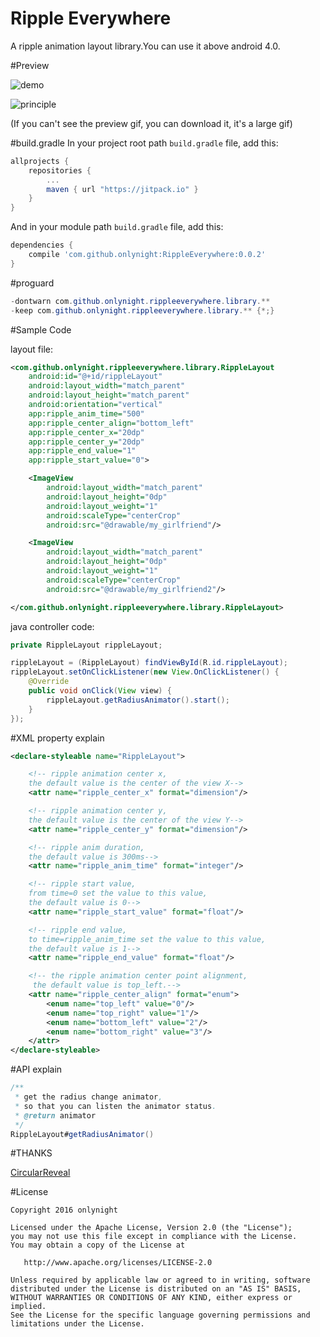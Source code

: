 Ripple Everywhere
=================

A ripple animation layout library.You can use it above android 4.0.

#Preview

![demo](https://github.com/onlynight/ReadmeDemo/blob/master/Readmes/ReciprocatingAnimation/images/ripple_demo.gif)

![principle](https://github.com/onlynight/ReadmeDemo/blob/master/Readmes/ReciprocatingAnimation/images/ripple_principle.gif)

(If you can't see the preview gif, you can download it, it's a large gif)

#build.gradle
In your project root path ```build.gradle``` file, add this:

```groovy
allprojects {
	repositories {
		...
		maven { url "https://jitpack.io" }
	}
}
```

And in your module path ```build.gradle``` file, add this:

```groovy
dependencies {
    compile 'com.github.onlynight:RippleEverywhere:0.0.2'
}
```

#proguard

```java
-dontwarn com.github.onlynight.rippleeverywhere.library.**
-keep com.github.onlynight.rippleeverywhere.library.** {*;}
```

#Sample Code

layout file:

```xml
<com.github.onlynight.rippleeverywhere.library.RippleLayout
    android:id="@+id/rippleLayout"
    android:layout_width="match_parent"
    android:layout_height="match_parent"
    android:orientation="vertical"
    app:ripple_anim_time="500"
    app:ripple_center_align="bottom_left"
    app:ripple_center_x="20dp"
    app:ripple_center_y="20dp"
    app:ripple_end_value="1"
    app:ripple_start_value="0">

    <ImageView
        android:layout_width="match_parent"
        android:layout_height="0dp"
        android:layout_weight="1"
        android:scaleType="centerCrop"
        android:src="@drawable/my_girlfriend"/>

    <ImageView
        android:layout_width="match_parent"
        android:layout_height="0dp"
        android:layout_weight="1"
        android:scaleType="centerCrop"
        android:src="@drawable/my_girlfriend2"/>

</com.github.onlynight.rippleeverywhere.library.RippleLayout>
```

java controller code:

```java
private RippleLayout rippleLayout;

rippleLayout = (RippleLayout) findViewById(R.id.rippleLayout);
rippleLayout.setOnClickListener(new View.OnClickListener() {
    @Override
    public void onClick(View view) {
        rippleLayout.getRadiusAnimator().start();
    }
});
```

#XML property explain

```xml
<declare-styleable name="RippleLayout">

    <!-- ripple animation center x,
    the default value is the center of the view X-->
    <attr name="ripple_center_x" format="dimension"/>

    <!-- ripple animation center y,
    the default value is the center of the view Y-->
    <attr name="ripple_center_y" format="dimension"/>

    <!-- ripple anim duration,
    the default value is 300ms-->
    <attr name="ripple_anim_time" format="integer"/>

    <!-- ripple start value,
    from time=0 set the value to this value,
    the default value is 0-->
    <attr name="ripple_start_value" format="float"/>

    <!-- ripple end value,
    to time=ripple_anim_time set the value to this value,
    the default value is 1-->
    <attr name="ripple_end_value" format="float"/>

    <!-- the ripple animation center point alignment,
     the default value is top_left.-->
    <attr name="ripple_center_align" format="enum">
        <enum name="top_left" value="0"/>
        <enum name="top_right" value="1"/>
        <enum name="bottom_left" value="2"/>
        <enum name="bottom_right" value="3"/>
    </attr>
</declare-styleable>
```

#API explain

```java
/**
 * get the radius change animator,
 * so that you can listen the animator status.
 * @return animator
 */
RippleLayout#getRadiusAnimator()
```

#THANKS

[CircularReveal]

#License

```
Copyright 2016 onlynight

Licensed under the Apache License, Version 2.0 (the "License");
you may not use this file except in compliance with the License.
You may obtain a copy of the License at

   http://www.apache.org/licenses/LICENSE-2.0

Unless required by applicable law or agreed to in writing, software
distributed under the License is distributed on an "AS IS" BASIS,
WITHOUT WARRANTIES OR CONDITIONS OF ANY KIND, either express or implied.
See the License for the specific language governing permissions and
limitations under the License.
```

[CircularReveal]: https://github.com/ozodrukh/CircularReveal
